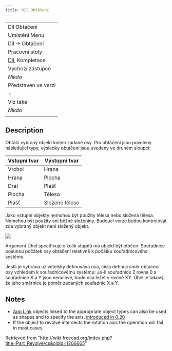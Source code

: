 ```yaml
---
title: Díl Obtáčení
---
```

|  |
| --- |
| Díl Obtáčení |
| Umístění Menu |
| Díl -> Obtáčení |
| Pracovní stoly |
| [Díl](/Part_Workbench/cs "Part Workbench/cs"), Kompletace |
| Výchozí zástupce |
| *Nikdo* |
| Představen ve verzi |
| - |
| Viz také |
| *Nikdo* |
|  |

## Description

Obtáčí vybraný objekt kolem zadané osy. Pro obtáčení jsou povoleny následující typy, výsledky obtáčení jsou uvedeny ve druhém sloupci:

| Vstupní tvar | Výstupní tvar |
| --- | --- |
| Vrchol | Hrana |
| Hrana | Plocha |
| Drát | Plášť |
| Plocha | Těleso |
| Plášť | Složené těleso |

Jako vstupní objekty nemohou být použity tělesa nebo složená tělesa. Nemohou být použity ani běžné složeniny. Budoucí verze budou kontrolovat zda vybraný objekt není složený objekt.

![](/images/Dialog-revolve.png)

Argument Úhel specifikuje o kolik stupňů má objekt být otočen. Souřadnice posunou počátek osy obtáčení relativně k počátku souřadnicového systému.

Jestli je vybrána uživetelsky definována osa, čísla definují směr obtáčecí osy vzhledem k souřadnicovému systému: Je-li souřadnice Z rovna 0 a souřadnice X a Y jsou nenulové, bude osa ležet v rovině XY. Úhel je takový, že jeho směrnice je poměr zadaných souřadnic X a Y.

## Notes

* [App Link](/App_Link "App Link") objects linked to the appropriate object types can also be used as shapes and to specify the axis. [introduced in 0.20](/Release_notes_0.20 "Release notes 0.20")
* If the object to revolve intersects the rotation axis the operation will fail in most cases.

Retrieved from "<http://wiki.freecad.org/index.php?title=Part_Revolve/cs&oldid=1206665>"